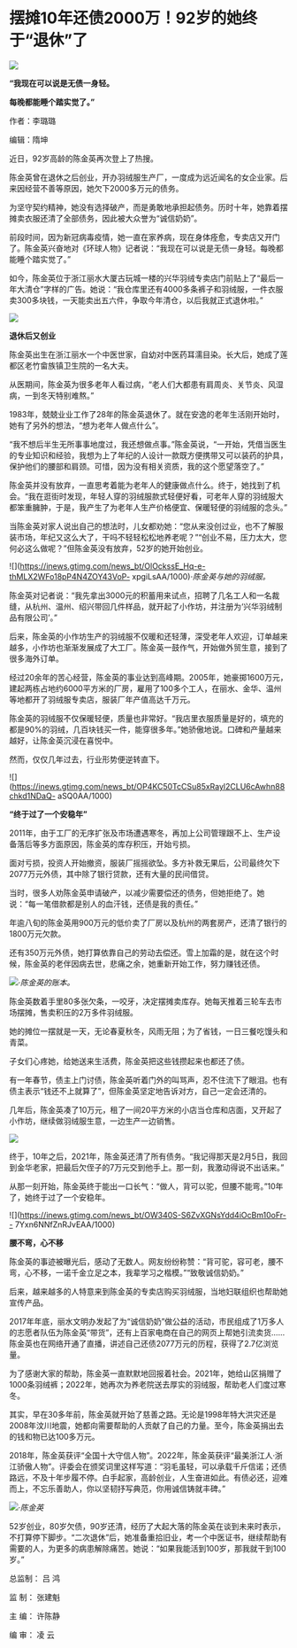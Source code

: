 # 摆摊10年还债2000万！92岁的她终于“退休”了

![](https://inews.gtimg.com/news_bt/On9iPoSn6LtGyKsCHTb0p73KYvq0VOsjVkaHfgldH1Z9UAA/1000)

**“我现在可以说是无债一身轻。**

**每晚都能睡个踏实觉了。”**

作者：李璐璐

编辑：隋坤

近日，92岁高龄的陈金英再次登上了热搜。

陈金英曾在退休之后创业，开办羽绒服生产厂，一度成为远近闻名的女企业家。后来因经营不善等原因，她欠下2000多万元的债务。

为坚守契约精神，她没有选择破产，而是勇敢地承担起债务。历时十年，她靠着摆摊卖衣服还清了全部债务，因此被大众誉为“诚信奶奶”。

前段时间，因为新冠病毒疫情，她一直在家养病，现在身体痊愈，专卖店又开门了。陈金英兴奋地对《环球人物》记者说：“我现在可以说是无债一身轻。每晚都能睡个踏实觉了。”

如今，陈金英位于浙江丽水大厦古玩城一楼的兴华羽绒专卖店门前贴上了“最后一年大清仓”字样的广告。她说：“我仓库里还有4000多条裤子和羽绒服，一件衣服卖300多块钱，一天能卖出五六件，争取今年清仓，以后我就正式退休啦。”

![](https://inews.gtimg.com/news_bt/OwDWRJ8Y6wWTd7yENOGoJKLf9trj856JZErcqwPQnBYZ8AA/1000)

**退休后又创业**

陈金英出生在浙江丽水一个中医世家，自幼对中医药耳濡目染。长大后，她成了莲都区老竹畲族镇卫生院的一名大夫。

从医期间，陈金英为很多老年人看过病，“老人们大都患有肩周炎、关节炎、风湿病，一到冬天特别难熬。”

1983年，兢兢业业工作了28年的陈金英退休了。就在安逸的老年生活刚开始时，她有了另外的想法，“想为老年人做点什么”。

“我不想后半生无所事事地度过，我还想做点事。”陈金英说，“一开始，凭借当医生的专业知识和经验，我想为上了年纪的人设计一款既方便携带又可以装药的护具，保护他们的腰部和肩颈。可惜，因为没有相关资质，我的这个愿望落空了。”

陈金英并没有放弃，一直思考着能为老年人的健康做点什么。终于，她找到了机会。“我在逛街时发现，年轻人穿的羽绒服款式轻便好看，可老年人穿的羽绒服大都笨重臃肿，于是，我产生了为老年人生产价格便宜、保暖轻便的羽绒服的念头。”

当陈金英对家人说出自己的想法时，儿女都劝她：“您从来没创过业，也不了解服装市场，年纪又这么大了，干吗不轻轻松松地养老呢？”“创业不易，压力太大，您何必这么做呢？”但陈金英没有放弃，52岁的她开始创业。

![](https://inews.gtimg.com/news_bt/OlOckssE_Hq-e-thMLX2WFo18pP4N4ZOY43VoP-
xpgiLsAA/1000)_·陈金英与她的羽绒服。_

陈金英对记者说：“我先拿出3000元的积蓄用来试点，招聘了几名工人和一名裁缝，从杭州、温州、绍兴带回几件样品，就开起了小作坊，并注册为‘兴华羽绒制品有限公司’。”

后来，陈金英的小作坊生产的羽绒服不仅暖和还轻薄，深受老年人欢迎，订单越来越多，小作坊也渐渐发展成了大工厂。陈金英一鼓作气，开始做外贸生意，接到了很多海外订单。

经过20余年的苦心经营，陈金英的事业达到高峰期。2005年，她豪掷1600万元，建起两栋占地约6000平方米的厂房，雇用了100多个工人，在丽水、金华、温州等地都开了羽绒服专卖店，服装厂年产值高达千万元。

陈金英的羽绒服不仅保暖轻便，质量也非常好。“我店里衣服质量是好的，填充的都是90%的羽绒，几百块钱买一件，能穿很多年。”她骄傲地说。口碑和产量越来越好，让陈金英沉浸在喜悦中。

然而，仅仅几年过去，行业形势便逆转直下。

![](https://inews.gtimg.com/news_bt/OP4KC50TcCSu85xRayl2CLU6cAwhn88chkd1NDaQ-
aSQ0AA/1000)

**“终于过了一个安稳年”**

2011年，由于工厂的无序扩张及市场遭遇寒冬，再加上公司管理跟不上、生产设备落后等多方面原因，陈金英的库存积压，开始亏损。

面对亏损，投资人开始撤资，服装厂摇摇欲坠。多方补救无果后，公司最终欠下2077万元外债，其中除了银行贷款，还有大量的民间借贷。

当时，很多人劝陈金英申请破产，以减少需要偿还的债务，但她拒绝了。她说：“每一笔借款都是别人的血汗钱，还债是我的责任。”

年逾八旬的陈金英用900万元的低价卖了厂房以及杭州的两套房产，还清了银行的1800万元欠款。

还有350万元外债，她打算依靠自己的劳动去偿还。雪上加霜的是，就在这个时候，陈金英的老伴因病去世，悲痛之余，她重新开始工作，努力赚钱还债。

![](https://inews.gtimg.com/news_bt/O06p9uAPKHftDy0NTgUT3H5RwjVnjVsrpgaKAY5aE3iNIAA/1000)_·陈金英的账本。_

陈金英数着手里80多张欠条，一咬牙，决定摆摊卖库存。她每天推着三轮车去市场摆摊，售卖积压的2万多件羽绒服。

她的摊位一摆就是一天，无论春夏秋冬，风雨无阻；为了省钱，一日三餐吃馒头和青菜。

子女们心疼她，给她送来生活费，陈金英把这些钱攒起来也都还了债。

有一年春节，债主上门讨债，陈金英听着门外的叫骂声，忍不住流下了眼泪。也有债主表示“钱还不上就算了”，但陈金英坚定地告诉对方，自己一定会还清的。

几年后，陈金英凑了10万元，租了一间20平方米的小店当仓库和店面，又开起了小作坊，继续做羽绒服生意，一边生产一边销售。

![](https://inews.gtimg.com/news_bt/O6n4H7xHElTcxgivaiT3pupVPPZkeSbgtelmCPp1UQtjMAA/1000)

终于，10年之后，2021年，陈金英还清了所有债务。“我记得那天是2月5日，我回到金华老家，把最后欠侄子的7万元交到他手上。那一刻，我激动得说不出话来。”

从那一刻开始，陈金英终于能出一口长气：“做人，背可以驼，但腰不能弯。”10年了，她终于过了一个安稳年。

![](https://inews.gtimg.com/news_bt/OW340S-S6ZvXGNsYdd4iOcBm10oFr--
7Yxn6NNfZnRJvEAA/1000)

**腰不弯，心不移**

陈金英的事迹被曝光后，感动了无数人。网友纷纷称赞：“背可驼，容可老，腰不弯，心不移，一诺千金立足之本，我辈学习之楷模。”“致敬诚信奶奶。”

后来，越来越多的人特意来到陈金英的专卖店购买羽绒服，当地妇联组织也帮助她宣传产品。

2017年年底，丽水文明办发起了为“诚信奶奶”做公益的活动，市民组成了1万多人的志愿者队伍为陈金英“带货”，还有上百家电商在自己的网页上帮她引流卖货……陈金英也在网络开通了直播，讲述自己还债2077万元的历程，获得了2.7亿浏览量。

为了感谢大家的帮助，陈金英一直默默地回报着社会。2021年，她给山区捐赠了1000条羽绒裤；2022年，她再次为养老院送去厚实的羽绒服，帮助老人们度过寒冬。

其实，早在30多年前，陈金英就开始了慈善之路。无论是1998年特大洪灾还是2008年汶川地震，她都向需要帮助的人贡献了自己的力量。至今，陈金英捐出去的钱和物已达100多万元。

2018年，陈金英获评“全国十大守信人物”。2022年，陈金英获评“最美浙江人·浙江骄傲人物”。评委会在颁奖词里这样写道：“羽毛虽轻，可以承载千斤信诺；还债路远，不及十年步履不停。白手起家，高龄创业，人生奋进如此。有债必还，迎难而上，不忘乐善助人，你以坚韧抒写典范，你用诚信铸就丰碑。”

![](https://inews.gtimg.com/news_bt/OeoVTyZMiXR_XKVc19yW7Tja_rPdzsNIVyfCPNDX1eNjEAA/1000)_·陈金英_

52岁创业，80岁欠债，90岁还清，经历了大起大落的陈金英在谈到未来时表示，不打算停下脚步。“二次退休”后，她准备重拾旧业，考一个中医证书，继续帮助有需要的人，为更多的病患解除痛苦。她说：“如果我能活到100岁，那我就干到100岁。”

总监制： 吕 鸿

监 制： 张建魁

主 编： 许陈静

编 审： 凌 云

